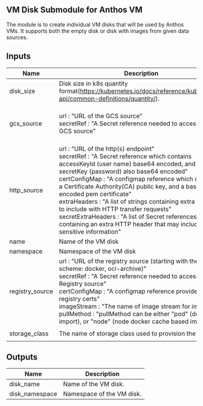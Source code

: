 ## VM Disk Submodule for Anthos VM
The module is to create individual VM disks that will be used by Anthos VMs.
It supports both the empty disk or disk with images from given data sources.

<!-- BEGINNING OF PRE-COMMIT-TERRAFORM DOCS HOOK -->
## Inputs

| Name | Description | Type | Default | Required |
|------|-------------|------|---------|:--------:|
| disk\_size | Disk size in k8s quantity format(https://kubernetes.io/docs/reference/kubernetes-api/common-definitions/quantity/). | `string` | `"20G"` | no |
| gcs\_source | url : "URL of the GCS source"<br>    secretRef : "A Secret reference needed to access the GCS source" | <pre>object({<br>    url       = string<br>    secretRef = optional(string)<br>  })</pre> | `null` | no |
| http\_source | url : "URL of the http(s) endpoint"<br>    secretRef : "A Secret reference which contains accessKeyId (user name) base64 encoded, and secretKey (password) also base64 encoded"<br>    certConfigMap : "A configmap reference which contains a Certificate Authority(CA) public key, and a base64 encoded pem certificate"<br>    extraHeaders : "A list of strings containing extra headers to include with HTTP transfer requests"<br>    secretExtraHeaders : "A list of Secret references, each containing an extra HTTP header that may include sensitive information" | <pre>object({<br>    url                = string<br>    secretRef          = optional(string)<br>    certConfigMap      = optional(string)<br>    extraHeaders       = optional(list(string))<br>    secretExtraHeaders = optional(list(string))<br>  })</pre> | `null` | no |
| name | Name of the VM disk | `string` | n/a | yes |
| namespace | Namespace of the VM disk | `string` | `"default"` | no |
| registry\_source | url : "URL of the registry source (starting with the scheme: docker, oci-archive)"<br>    secretRef : "A Secret reference needed to access the Registry source"<br>    certConfigMap : "A configmap reference provides registry certs"<br>    imageStream : "The name of image stream for import"<br>    pullMethod : "pullMethod can be either "pod" (default import), or "node" (node docker cache based import)" | <pre>object({<br>    url           = string<br>    secretRef     = optional(string)<br>    certConfigMap = optional(string)<br>    imageStream   = optional(string)<br>    pullMethod    = optional(string)<br>  })</pre> | `null` | no |
| storage\_class | The name of storage class used to provision the disks | `string` | `"local-shared"` | no |

## Outputs

| Name | Description |
|------|-------------|
| disk\_name | Name of the VM disk. |
| disk\_namespace | Namespace of the VM disk. |

<!-- END OF PRE-COMMIT-TERRAFORM DOCS HOOK -->
